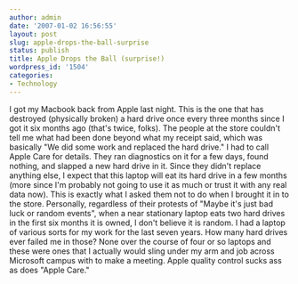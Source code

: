 ```yaml
---
author: admin
date: '2007-01-02 16:56:55'
layout: post
slug: apple-drops-the-ball-surprise
status: publish
title: Apple Drops the Ball (surprise!)
wordpress_id: '1504'
categories:
- Technology
---
```


I got my Macbook back from Apple last night. This is the one that has
destroyed (physically broken) a hard drive once every three months since
I got it six months ago (that's twice, folks). The people at the store
couldn't tell me what had been done beyond what my receipt said, which
was basically "We did some work and replaced the hard drive." I had to
call Apple Care for details. They ran diagnostics on it for a few days,
found nothing, and slapped a new hard drive in it. Since they didn't
replace anything else, I expect that this laptop will eat its hard drive
in a few months (more since I'm probably not going to use it as much or
trust it with any real data now). This is exactly what I asked them not
to do when I brought it in to the store. Personally, regardless of their
protests of "Maybe it's just bad luck or random events", when a near
stationary laptop eats two hard drives in the first six months it is
owned, I don't believe it is random. I had a laptop of various sorts for
my work for the last seven years. How many hard drives ever failed me in
those? None over the course of four or so laptops and these were ones
that I actually would sling under my arm and job across Microsoft campus
with to make a meeting. Apple quality control sucks ass as does "Apple
Care."
